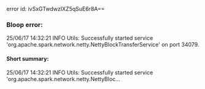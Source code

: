 error id: ivSxGTwdwzIXZ5qSuE6r8A==
### Bloop error:

25/06/17 14:32:21 INFO Utils: Successfully started service 'org.apache.spark.network.netty.NettyBlockTransferService' on port 34079.
#### Short summary: 

25/06/17 14:32:21 INFO Utils: Successfully started service 'org.apache.spark.network.netty.NettyBloc...
